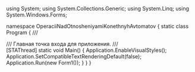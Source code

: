 ﻿using System;
using System.Collections.Generic;
using System.Linq;
using System.Windows.Forms;

namespace OperaciiNadOtnosheniyamiKonethnyhAvtomatov
{
    static class Program
    {
        /// <summary>
        /// Главная точка входа для приложения.
        /// </summary>
        [STAThread]
        static void Main()
        {
            Application.EnableVisualStyles();
            Application.SetCompatibleTextRenderingDefault(false);
            Application.Run(new Form1());
        }
    }
}